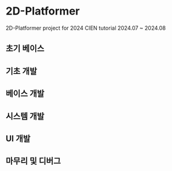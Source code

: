 # 2D-Platformer
2D-Platformer project for 2024 CIEN tutorial 2024.07 ~ 2024.08 

## 초기 베이스

## 기초 개발

## 베이스 개발

## 시스템 개발

## UI 개발

## 마무리 및 디버그
